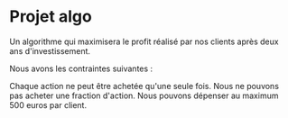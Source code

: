 # Projet algo
Un algorithme qui maximisera le profit réalisé par nos clients après deux ans d'investissement.

Nous avons les contraintes suivantes :

Chaque action ne peut être achetée qu'une seule fois.
Nous ne pouvons pas acheter une fraction d'action.
Nous pouvons dépenser au maximum 500 euros par client.